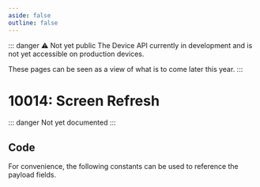 ```yaml
---
aside: false
outline: false
---
```


<script setup>
import ProtocolBytes from '../../../components/ProtocolBytes.vue';
import SplitColumnView from '../../../components/SplitColumnView.vue';
import GenerateConsts from '../../../components/GenerateConsts.vue'
</script>

::: danger ⚠️ Not yet public
The Device API currently in development and is not yet accessible on production devices.

These pages can be seen as a view of what is to come later this year.
:::

# 10014: Screen Refresh

::: danger Not yet documented
:::


<SplitColumnView>
<template #left>

### Payload

| Field | Name       | Description                      | Type   | Example | Actual |
| ----- | ---------- | -------------------------------- | ------ | ------- | - |

</template>
<template #right>

### Example

<ProtocolBytes
byteString="0"
:boldPositions="[3,12,15,16]"
:allowCollapse="false"
/>

</template>
</SplitColumnView>

## Code

For convenience, the following constants can be used to reference the payload fields.

<GenerateConsts :prefix="'MD_DEVICE_UX_SCREEN_REFRESH_'" :enumName="'MD_DEVICE_UX_SCREEN_REFRESH'" :dataPath="'messages/10014/data'"/>

